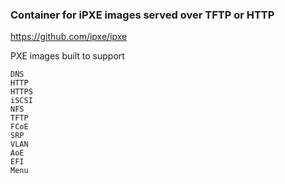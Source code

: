### Container for iPXE images served over TFTP or HTTP

https://github.com/ipxe/ipxe

PXE images built to support

```
DNS
HTTP
HTTPS
iSCSI
NFS
TFTP
FCoE
SRP
VLAN
AoE
EFI
Menu
```
